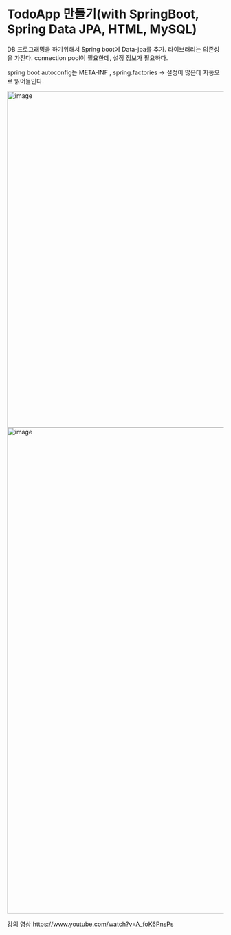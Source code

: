 # TodoApp 만들기(with SpringBoot, Spring Data JPA, HTML, MySQL)

DB 프로그래밍을 하기위해서 Spring boot에 Data-jpa를 추가.
라이브러리는 의존성을 가진다. connection pool이 필요한데, 설정 정보가 필요하다.

spring boot autoconfig는 META-INF , spring.factories -> 설정이 많은데 자동으로 읽어들인다.

<img width="780" alt="image" src="https://github.com/HJC96/Study/assets/87226129/3a9d1904-bae3-4c09-a5ec-ad30be6d27cf">




<img width="1128" alt="image" src="https://github.com/HJC96/Study/assets/87226129/787b5030-a8ab-4e6d-938f-ba0dd79b20eb">











강의 영상
https://www.youtube.com/watch?v=A_foK6PnsPs
